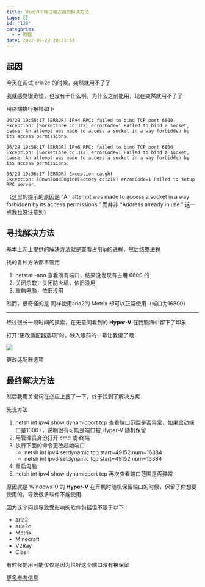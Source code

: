 ```yaml
---
title: Win10下端口被占用的解决方法
tags: []
id: '138'
categories:
  - - 教程
date: 2022-06-29 20:31:53
---
```


## 起因

今天在调试 aria2c 的时候，突然就用不了了

我就感觉很奇怪，也没有干什么啊，为什么之前能用，现在突然就用不了了

用终端执行报错如下

```
06/29 19:56:17 [ERROR] IPv4 RPC: failed to bind TCP port 6800
Exception: [SocketCore.cc:312] errorCode=1 Failed to bind a socket, cause: An attempt was made to access a socket in a way forbidden by its access permissions.

06/29 19:56:17 [ERROR] IPv6 RPC: failed to bind TCP port 6800
Exception: [SocketCore.cc:312] errorCode=1 Failed to bind a socket, cause: An attempt was made to access a socket in a way forbidden by its access permissions.

06/29 19:56:17 [ERROR] Exception caught
Exception: [DownloadEngineFactory.cc:219] errorCode=1 Failed to setup RPC server.
```

（这里的提示的原因是 “An attempt was made to access a socket in a way forbidden by its access permissions.” 而并非 “Address already in use.” 这一点我也没注意到）

## 寻找解决方法

基本上网上提供的解决方法就是查看占用ip的进程，然后结束进程

找的各种方法都不管用

1.  netstat -ano 查看所有端口，结果没发现有占用 6800 的
2.  关闭杀软，关闭防火墙，依旧没用
3.  重启电脑，依旧没用

然而，很奇怪的是 同样使用aria2的 Motrix 却可以正常使用（端口为16800）

* * *

经过很长一段时间的摸索，在无意间看到的 **Hyper-V** 在我脑海中留下了印象

打开“更改适配器选项”时，映入眼前的一幕让我傻了眼

[![](/images/2022/06/Snipaste_2022-06-29_20-10-05.jpg)](/images/2022/06/Snipaste_2022-06-29_20-10-05.jpg)

更改适配器选项

## 最终解决方法

然后我用关键词在必应上搜了一下，终于找到了解决方案

先说方法

1.  netsh int ipv4 show dynamicport tcp 查看端口范围是否异常，如果启动端口是1000+，说明很有可能是端口被 Hyper-V 随机保留
2.  用管理员身份打开 cmd 或 终端
3.  执行下面的命令更改起始端口
    *   netsh int ipv4 setdynamic tcp start=49152 num=16384
    *   netsh int ipv6 setdynamic tcp start=49152 num=16384
4.  重启电脑
5.  netsh int ipv4 show dynamicport tcp 再次查看端口范围是否异常

原因就是 Windows10 的 **Hyper-V** 在开机时随机保留端口的时候，保留了你想要使用的，导致很多软件不能使用

因为这个问题导致受影响的软件包括但不限于以下：

*   aria2
*   aria2c
*   Motrix
*   Minecraft
*   V2Ray
*   Clash

有时候能用可能仅仅是因为恰好这个端口没有被保留

[更多参考信息](https://zhaoji.wang/solve-the-problem-of-windows-10-ports-being-randomly-reserved-occupied-by-hyper-v/)